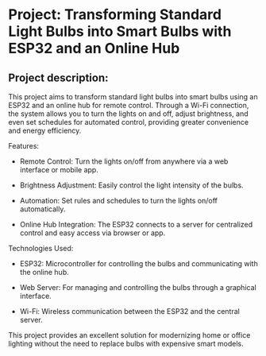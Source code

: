 # Project: Transforming Standard Light Bulbs into Smart Bulbs with ESP32 and an Online Hub
## Project description:
This project aims to transform standard light bulbs into smart bulbs using an ESP32 and an online hub for remote control. Through a Wi-Fi connection, the system allows you to turn the lights on and off, adjust brightness, and even set schedules for automated control, providing greater convenience and energy efficiency.

Features:
- Remote Control: Turn the lights on/off from anywhere via a web interface or mobile app.

- Brightness Adjustment: Easily control the light intensity of the bulbs.

- Automation: Set rules and schedules to turn the lights on/off automatically.

- Online Hub Integration: The ESP32 connects to a server for centralized control and easy access via browser or app.

Technologies Used:
- ESP32: Microcontroller for controlling the bulbs and communicating with the online hub.

- Web Server: For managing and controlling the bulbs through a graphical interface.

- Wi-Fi: Wireless communication between the ESP32 and the central server.

This project provides an excellent solution for modernizing home or office lighting without the need to replace bulbs with expensive smart models.
